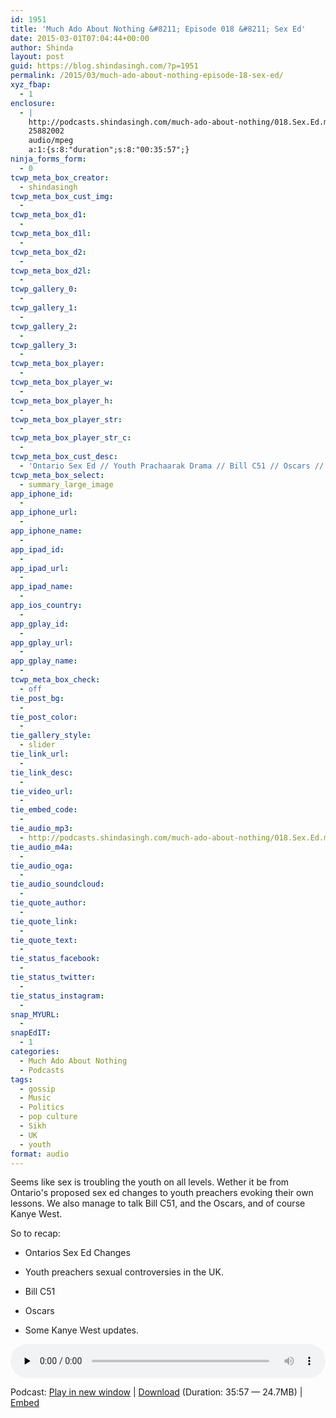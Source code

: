 ```yaml
---
id: 1951
title: 'Much Ado About Nothing &#8211; Episode 018 &#8211; Sex Ed'
date: 2015-03-01T07:04:44+00:00
author: Shinda
layout: post
guid: https://blog.shindasingh.com/?p=1951
permalink: /2015/03/much-ado-about-nothing-episode-18-sex-ed/
xyz_fbap:
  - 1
enclosure:
  - |
    http://podcasts.shindasingh.com/much-ado-about-nothing/018.Sex.Ed.mp3
    25882002
    audio/mpeg
    a:1:{s:8:"duration";s:8:"00:35:57";}
ninja_forms_form:
  - 0
tcwp_meta_box_creator:
  - shindasingh
tcwp_meta_box_cust_img:
  - 
tcwp_meta_box_d1:
  - 
tcwp_meta_box_d1l:
  - 
tcwp_meta_box_d2:
  - 
tcwp_meta_box_d2l:
  - 
tcwp_gallery_0:
  - 
tcwp_gallery_1:
  - 
tcwp_gallery_2:
  - 
tcwp_gallery_3:
  - 
tcwp_meta_box_player:
  - 
tcwp_meta_box_player_w:
  - 
tcwp_meta_box_player_h:
  - 
tcwp_meta_box_player_str:
  - 
tcwp_meta_box_player_str_c:
  - 
tcwp_meta_box_cust_desc:
  - 'Ontario Sex Ed // Youth Prachaarak Drama // Bill C51 // Oscars // Kanye West - All Day'
tcwp_meta_box_select:
  - summary_large_image
app_iphone_id:
  - 
app_iphone_url:
  - 
app_iphone_name:
  - 
app_ipad_id:
  - 
app_ipad_url:
  - 
app_ipad_name:
  - 
app_ios_country:
  - 
app_gplay_id:
  - 
app_gplay_url:
  - 
app_gplay_name:
  - 
tcwp_meta_box_check:
  - off
tie_post_bg:
  - 
tie_post_color:
  - 
tie_gallery_style:
  - slider
tie_link_url:
  - 
tie_link_desc:
  - 
tie_video_url:
  - 
tie_embed_code:
  - 
tie_audio_mp3:
  - http://podcasts.shindasingh.com/much-ado-about-nothing/018.Sex.Ed.mp3
tie_audio_m4a:
  - 
tie_audio_oga:
  - 
tie_audio_soundcloud:
  - 
tie_quote_author:
  - 
tie_quote_link:
  - 
tie_quote_text:
  - 
tie_status_facebook:
  - 
tie_status_twitter:
  - 
tie_status_instagram:
  - 
snap_MYURL:
  - 
snapEdIT:
  - 1
categories:
  - Much Ado About Nothing
  - Podcasts
tags:
  - gossip
  - Music
  - Politics
  - pop culture
  - Sikh
  - UK
  - youth
format: audio
---
```

Seems like sex is troubling the youth on all levels. Wether it be from Ontario's proposed sex ed changes to youth preachers evoking their own lessons. We also manage to talk Bill C51, and the Oscars, and of course Kanye West.

So to recap:
  
- Ontarios Sex Ed Changes
  
- Youth preachers sexual controversies in the UK.
  
- Bill C51
  
- Oscars
  
- Some Kanye West updates.

<div class="powerpress_player" id="powerpress_player_5648">
  <audio class="wp-audio-shortcode" id="audio-1951-20" preload="none" style="width: 100%;" controls="controls"><source type="audio/mpeg" src="http://podcasts.shindasingh.com/much-ado-about-nothing/018.Sex.Ed.mp3?_=20" /></audio>
</div>

<p class="powerpress_links powerpress_links_mp3">
  Podcast: <a href="http://podcasts.shindasingh.com/much-ado-about-nothing/018.Sex.Ed.mp3" class="powerpress_link_pinw" target="_blank" title="Play in new window" onclick="return powerpress_pinw('http://blog.shindasingh.com/?powerpress_pinw=1951-podcast');" rel="nofollow">Play in new window</a> | <a href="http://podcasts.shindasingh.com/much-ado-about-nothing/018.Sex.Ed.mp3" class="powerpress_link_d" title="Download" rel="nofollow" download="018.Sex.Ed.mp3">Download</a> (Duration: 35:57 &#8212; 24.7MB) | <a href="#" class="powerpress_link_e" title="Embed" onclick="return powerpress_show_embed('1951-podcast');" rel="nofollow">Embed</a>
</p>

<p class="powerpress_embed_box" id="powerpress_embed_1951-podcast" style="display: none;">
  <input id="powerpress_embed_1951-podcast_t" type="text" value="<iframe width=&quot;320&quot; height=&quot;30&quot; src=&quot;http://blog.shindasingh.com/?powerpress_embed=1951-podcast&amp;powerpress_player=mediaelement-audio&quot; frameborder=&quot;0&quot; scrolling=&quot;no&quot;></iframe>" onclick="javascript: this.select();" onfocus="javascript: this.select();" style="width: 70%;" readOnly />
</p>

<!--powerpress_player-->